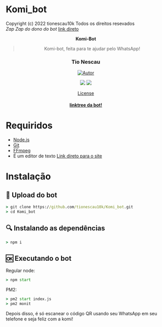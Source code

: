 # Komi_bot
Copyright (c) 2022 tionescau10k
Todos os direitos resevados<br>
*Zap Zap do dono do bot* <a href="Wa.me/559889110607">link direto</a></p> 
<div align="center"

# **Komi-Bot**

>Komi-bot, feita para te ajudar pelo WhatsApp!
>
>

<h3 align="center">Tio Nescau</h3>

<p align="center">
  <a href="https://github.com/SlavyanDesu"><img title="Autor" src="https://img.shields.io/badge/Autor-Tio%20Nescau-purple.svg?style=for-the-badge&logo=github" /></a>
</p>

<p align="center">
  <a href="https://www.npmjs.com/package/@open-wa/wa-automate"><img src="https://img.shields.io/npm/v/@open-wa/wa-automate.svg?color=green" /></a>
  <img src="https://img.shields.io/node/v/@open-wa/wa-automate" />
</p>

<p align="center">
  <a href="https://github.com/SlavyanDesu/BocchiBot#license">License</a>
</p>

<h4 align="center">
  <a href="linktr.ee/komi_bot_">linktree da bot!</a>
</h4>
</div>

# Requiridos
* [Node.js](https://nodejs.org/en/)
* [Git](https://git-scm.com/downloads)
* [FFmpeg](https://www.gyan.dev/ffmpeg/builds/)
* É um editor de texto <a href="https://code.visualstudio.com/">Link direto para o site</a></p> 

# Instalação
## 📝 Upload do bot
```cmd
> git clone https://github.com/tionescau10k/Komi_bot.git
> cd Komi_bot
```

## 🔍 Instalando as dependências
```cmd
> npm i
```

## 🆗 Executando o bot 
Regular node:
```cmd
> npm start
```

PM2:
```cmd
> pm2 start index.js
> pm2 monit
```

Depois disso, é só escanear o código QR usando seu WhatsApp em seu telefone e seja feliz com a komi!

